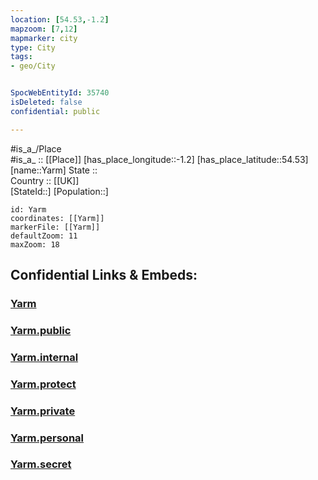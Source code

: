 ```yaml
---
location: [54.53,-1.2] 
mapzoom: [7,12] 
mapmarker: city 
type: City
tags:
- geo/City


SpocWebEntityId: 35740
isDeleted: false
confidential: public

---
```

#is_a_/Place  
#is_a_ :: [[Place]] 
[has_place_longitude::-1.2] 
[has_place_latitude::54.53] 
[name::Yarm] 
State ::  
Country :: [[UK]]  
[StateId::] 
[Population::] 



```leaflet
id: Yarm
coordinates: [[Yarm]] 
markerFile: [[Yarm]] 
defaultZoom: 11 
maxZoom: 18
```


## Confidential Links & Embeds: 

### [Yarm](/_Standards/Earth/Continent/Europe/Europe~North/UK/England/Regions~England/Yorkshire_and_the_Humber/Yorkshire~North/Middlesbrough/cities~Middlesbrough/Yarm.md) 

### [Yarm.public](/_public/Earth/Continent/Europe/Europe~North/UK/England/Regions~England/Yorkshire_and_the_Humber/Yorkshire~North/Middlesbrough/cities~Middlesbrough/Yarm.public.md) 

### [Yarm.internal](/_internal/Earth/Continent/Europe/Europe~North/UK/England/Regions~England/Yorkshire_and_the_Humber/Yorkshire~North/Middlesbrough/cities~Middlesbrough/Yarm.internal.md) 

### [Yarm.protect](/_protect/Earth/Continent/Europe/Europe~North/UK/England/Regions~England/Yorkshire_and_the_Humber/Yorkshire~North/Middlesbrough/cities~Middlesbrough/Yarm.protect.md) 

### [Yarm.private](/_private/Earth/Continent/Europe/Europe~North/UK/England/Regions~England/Yorkshire_and_the_Humber/Yorkshire~North/Middlesbrough/cities~Middlesbrough/Yarm.private.md) 

### [Yarm.personal](/_personal/Earth/Continent/Europe/Europe~North/UK/England/Regions~England/Yorkshire_and_the_Humber/Yorkshire~North/Middlesbrough/cities~Middlesbrough/Yarm.personal.md) 

### [Yarm.secret](/_secret/Earth/Continent/Europe/Europe~North/UK/England/Regions~England/Yorkshire_and_the_Humber/Yorkshire~North/Middlesbrough/cities~Middlesbrough/Yarm.secret.md)

